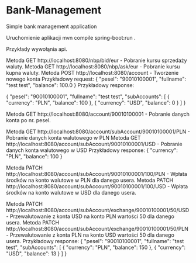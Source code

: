 # Bank-Management
Simple bank management application

Uruchomienie aplikacji mvn compile spring-boot:run .

Przykłady wywołąnia api. 

Metoda GET http://localhost:8080/nbp/bid/eur - Pobranie kursu sprzedaży waluty. 
Metoda GET http://localhost:8080/nbp/ask/eur - Pobranie kursu kupna waluty.
Metoda POST http://localhost:8080/account - Tworzenie nowego konta 
Przykładowy request: 
{
	"pesel": "90010100001",
	"fullname": "test test",
	"balance": 100.0
}
Przykładowy response: 

{
   "pesel": "90010100001",
   "fullname": "test test",
   "subAccounts":    [
            {
         "currency": "PLN",
         "balance": 100
      },
            {
         "currency": "USD",
         "balance": 0
      }
   ]
}

Metoda GET http://localhost:8080/account/90010100001 - Pobranie danych konta po nr. pesel.

Metoda GET http://localhost:8080/account/subAccount/90010100001/PLN - Pobranie danych konta walutowego w PLN
Metoda GET http://localhost:8080/account/subAccount/90010100001/USD - Pobranie danych konta walutowego w USD
Przykładowy response:
{
   "currency": "PLN",
   "balance": 100
}

Metoda PATCH http://localhost:8080/account/subAccount/90010100001/100/PLN - Wpłata środków na konto walutowe w PLN dla danego usera.
Metoda PATCH http://localhost:8080/account/subAccount/90010100001/100/USD - Wpłata środków na konto walutowe w USD dla danego usera.

Metoda PATCH http://localhost:8080/account/subAccount/exchange/90010100001/50/USD - Przewalutowanie z konta USD na konto PLN wartości 50 dla danego usera.
Metoda PATCH http://localhost:8080/account/subAccount/exchange/90010100001/50/PLN - Przewalutowanie z konta PLN na konto USD wartości 50 dla danego usera.
Przykładowy response:
{
   "pesel": "90010100001",
   "fullname": "test test",
   "subAccounts":    [
            {
         "currency": "PLN",
         "balance": 150
      },
            {
         "currency": "USD",
         "balance": 13
      }
   ]
}
